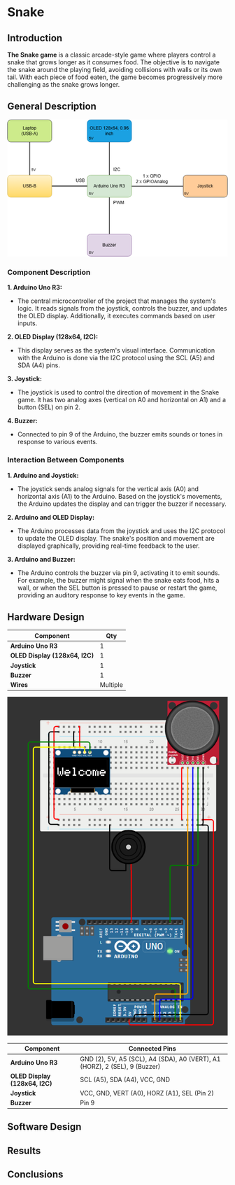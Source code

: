 # Snake

## Introduction
**The Snake game** is a classic arcade-style game where players control a snake that grows longer as it consumes food. The objective is to navigate the snake around the playing field, avoiding collisions with walls or its own tail. With each piece of food eaten, the game becomes progressively more challenging as the snake grows longer.

## General Description
![Block Diagram](images/schema_Bloc.png)

### Component Description
**1. Arduino Uno R3:**
- The central microcontroller of the project that manages the system's logic. It reads signals from the joystick, controls the buzzer, and updates the OLED display. Additionally, it executes commands based on user inputs. 

**2. OLED Display (128x64, I2C):**
- This display serves as the system's visual interface. Communication with the Arduino is done via the I2C protocol using the SCL (A5) and SDA (A4) pins.

**3. Joystick:**
- The joystick is used to control the direction of movement in the Snake game. It has two analog axes (vertical on A0 and horizontal on A1) and a button (SEL) on pin 2.

**4. Buzzer:**
- Connected to pin 9 of the Arduino, the buzzer emits sounds or tones in response to various events.

### Interaction Between Components
**1. Arduino and Joystick:**
- The joystick sends analog signals for the vertical axis (A0) and horizontal axis (A1) to the Arduino. Based on the joystick's movements, the Arduino updates the display and can trigger the buzzer if necessary. 

**2. Arduino and OLED Display:**
- The Arduino processes data from the joystick and uses the I2C protocol to update the OLED display. The snake's position and movement are displayed graphically, providing real-time feedback to the user.

**3. Arduino and Buzzer:**
- The Arduino controls the buzzer via pin 9, activating it to emit sounds. For example, the buzzer might signal when the snake eats food, hits a wall, or when the SEL button is pressed to pause or restart the game, providing an auditory response to key events in the game.

## Hardware Design

| Component               | Qty                |
|----------------------|--------------------|
|  **Arduino Uno R3**           | 1                  |
| **OLED Display (128x64, I2C)** | 1                |
| **Joystick**  | 1 |
| **Buzzer**                  | 1                  |
| **Wires**                 | Multiple           |

![Circuit](images\circuit.png)





| Component                | Connected Pins           |
|--------------------------|--------------------------|
| **Arduino Uno R3**        | GND (2), 5V, A5 (SCL), A4 (SDA), A0 (VERT), A1 (HORZ), 2 (SEL), 9 (Buzzer) |
| **OLED Display (128x64, I2C)**| SCL (A5), SDA (A4), VCC, GND |
| **Joystick**              | VCC, GND, VERT (A0), HORZ (A1), SEL (Pin 2) |
| **Buzzer**                | Pin 9                    |


## Software Design

## Results 

## Conclusions